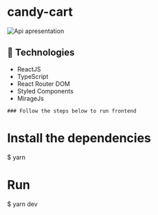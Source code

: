 # candy-cart

![Api apresentation](https://github.com/lucianobs1/candy-cart/blob/main/candy_cart.gif)

## :rocket: Technologies
- ReactJS
- TypeScript
- React Router DOM
- Styled Components
- MirageJs

```
### Follow the steps below to run frontend
```
 # Install the dependencies
 $ yarn
 
 # Run
 $ yarn dev
 ```
